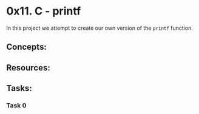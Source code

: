 # 0x11. C - printf

In this project we attempt to create our own version of the `printf` function.

## Concepts:

## Resources:

## Tasks:

### Task 0